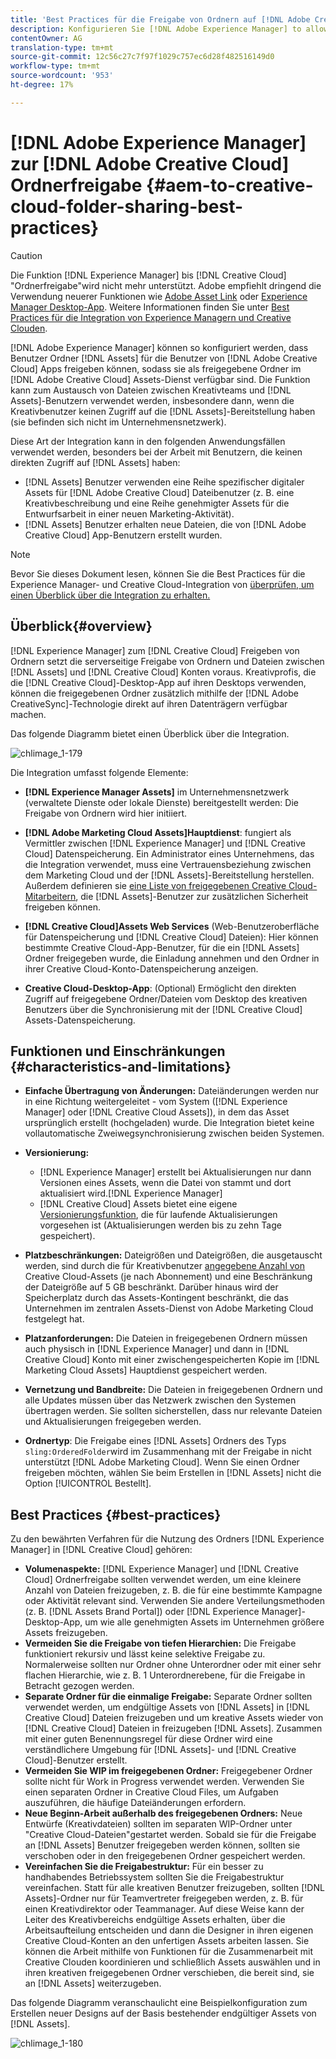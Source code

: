 ```yaml
---
title: 'Best Practices für die Freigabe von Ordnern auf [!DNL Adobe Creative Cloud] '
description: Konfigurieren Sie [!DNL Adobe Experience Manager] to allow users in [!DNL Experience Manager Assets] zum Austausch von Ordnern mit Adobe Creative Cloud (CC)-Benutzern.
contentOwner: AG
translation-type: tm+mt
source-git-commit: 12c56c27c7f97f1029c757ec6d28f482516149d0
workflow-type: tm+mt
source-wordcount: '953'
ht-degree: 17%

---
```



# [!DNL Adobe Experience Manager] zur  [!DNL Adobe Creative Cloud] Ordnerfreigabe  {#aem-to-creative-cloud-folder-sharing-best-practices}

>[!CAUTION]
>
>Die Funktion [!DNL Experience Manager] bis [!DNL Creative Cloud] &quot;Ordnerfreigabe&quot;wird nicht mehr unterstützt. Adobe empfiehlt dringend die Verwendung neuerer Funktionen wie [Adobe Asset Link](https://helpx.adobe.com/de/enterprise/using/adobe-asset-link.html) oder [Experience Manager Desktop-App](https://experienceleague.adobe.com/docs/experience-manager-desktop-app/using/using.html). Weitere Informationen finden Sie unter [Best Practices für die Integration von Experience Managern und Creative Clouden](/help/assets/aem-cc-integration-best-practices.md).

[!DNL Adobe Experience Manager] können so konfiguriert werden, dass Benutzer Ordner  [!DNL Assets] für die Benutzer von  [!DNL Adobe Creative Cloud] Apps freigeben können, sodass sie als freigegebene Ordner im  [!DNL Adobe Creative Cloud] Assets-Dienst verfügbar sind. Die Funktion kann zum Austausch von Dateien zwischen Kreativteams und [!DNL Assets]-Benutzern verwendet werden, insbesondere dann, wenn die Kreativbenutzer keinen Zugriff auf die [!DNL Assets]-Bereitstellung haben (sie befinden sich nicht im Unternehmensnetzwerk).

Diese Art der Integration kann in den folgenden Anwendungsfällen verwendet werden, besonders bei der Arbeit mit Benutzern, die keinen direkten Zugriff auf [!DNL Assets] haben:

* [!DNL Assets] Benutzer verwenden eine Reihe spezifischer digitaler Assets für  [!DNL Adobe Creative Cloud] Dateibenutzer (z. B. eine Kreativbeschreibung und eine Reihe genehmigter Assets für die Entwurfsarbeit in einer neuen Marketing-Aktivität).
* [!DNL Assets] Benutzer erhalten neue Dateien, die von  [!DNL Adobe Creative Cloud] App-Benutzern erstellt wurden.

>[!NOTE]
>
>Bevor Sie dieses Dokument lesen, können Sie die Best Practices für die Experience Manager- und Creative Cloud-Integration von [ überprüfen, um einen Überblick über die Integration zu erhalten.](/help/assets/aem-cc-integration-best-practices.md)

## Überblick{#overview}

[!DNL Experience Manager] zum  [!DNL Creative Cloud] Freigeben von Ordnern setzt die serverseitige Freigabe von Ordnern und Dateien zwischen  [!DNL Assets] und  [!DNL Creative Cloud] Konten voraus. Kreativprofis, die die [!DNL Creative Cloud]-Desktop-App auf ihren Desktops verwenden, können die freigegebenen Ordner zusätzlich mithilfe der [!DNL Adobe CreativeSync]-Technologie direkt auf ihren Datenträgern verfügbar machen.

Das folgende Diagramm bietet einen Überblick über die Integration.

![chlimage_1-179](assets/chlimage_1-406.png)

Die Integration umfasst folgende Elemente:

* **[!DNL Experience Manager Assets]** im Unternehmensnetzwerk (verwaltete Dienste oder lokale Dienste) bereitgestellt werden: Die Freigabe von Ordnern wird hier initiiert.
* **[!DNL Adobe Marketing Cloud Assets]Hauptdienst**: fungiert als Vermittler zwischen  [!DNL Experience Manager] und  [!DNL Creative Cloud] Datenspeicherung. Ein Administrator eines Unternehmens, das die Integration verwendet, muss eine Vertrauensbeziehung zwischen dem Marketing Cloud und der [!DNL Assets]-Bereitstellung herstellen. Außerdem definieren sie [eine Liste von freigegebenen Creative Cloud-Mitarbeitern](https://experienceleague.adobe.com/docs/core-services/interface/assets/t-admin-add-cc-user.html), die [!DNL Assets]-Benutzer zur zusätzlichen Sicherheit freigeben können.

* **[!DNL Creative Cloud]Assets Web Services**  (Web-Benutzeroberfläche für Datenspeicherung und  [!DNL Creative Cloud] Dateien): Hier können bestimmte Creative Cloud-App-Benutzer, für die ein  [!DNL Assets] Ordner freigegeben wurde, die Einladung annehmen und den Ordner in ihrer Creative Cloud-Konto-Datenspeicherung anzeigen.
* **Creative Cloud-Desktop-App**: (Optional) Ermöglicht den direkten Zugriff auf freigegebene Ordner/Dateien vom Desktop des kreativen Benutzers über die Synchronisierung mit der  [!DNL Creative Cloud] Assets-Datenspeicherung.

## Funktionen und Einschränkungen {#characteristics-and-limitations}

* **Einfache Übertragung von Änderungen:** Dateiänderungen werden nur in eine Richtung weitergeleitet - vom System ([!DNL Experience Manager] oder  [!DNL Creative Cloud Assets]), in dem das Asset ursprünglich erstellt (hochgeladen) wurde. Die Integration bietet keine vollautomatische Zweiwegsynchronisierung zwischen beiden Systemen.
* **Versionierung:**

   * [!DNL Experience Manager] erstellt bei Aktualisierungen nur dann Versionen eines Assets, wenn die Datei von stammt und dort aktualisiert wird.[!DNL Experience Manager]
   * [!DNL Creative Cloud] Assets bietet eine eigene [Versionierungsfunktion](https://helpx.adobe.com/de/creative-cloud/help/versioning-faq.html), die für laufende Aktualisierungen vorgesehen ist (Aktualisierungen werden bis zu zehn Tage gespeichert).

* **Platzbeschränkungen:** Dateigrößen und Dateigrößen, die ausgetauscht werden, sind durch die für Kreativbenutzer  [angegebene Anzahl von ](https://helpx.adobe.com/de/creative-cloud/kb/file-storage-quota.html) Creative Cloud-Assets (je nach Abonnement) und eine Beschränkung der Dateigröße auf 5 GB beschränkt. Darüber hinaus wird der Speicherplatz durch das Assets-Kontingent beschränkt, die das Unternehmen im zentralen Assets-Dienst von Adobe Marketing Cloud festgelegt hat.

* **Platzanforderungen:** Die Dateien in freigegebenen Ordnern müssen auch physisch in  [!DNL Experience Manager] und dann in  [!DNL Creative Cloud] Konto mit einer zwischengespeicherten Kopie im  [!DNL Marketing Cloud Assets] Hauptdienst gespeichert werden.
* **Vernetzung und Bandbreite:** Die Dateien in freigegebenen Ordnern und alle Updates müssen über das Netzwerk zwischen den Systemen übertragen werden. Sie sollten sicherstellen, dass nur relevante Dateien und Aktualisierungen freigegeben werden.
* **Ordnertyp**: Die Freigabe eines  [!DNL Assets] Ordners des Typs  `sling:OrderedFolder`wird im Zusammenhang mit der Freigabe in nicht unterstützt  [!DNL Adobe Marketing Cloud]. Wenn Sie einen Ordner freigeben möchten, wählen Sie beim Erstellen in [!DNL Assets] nicht die Option [!UICONTROL Bestellt].

## Best Practices {#best-practices}

Zu den bewährten Verfahren für die Nutzung des Ordners [!DNL Experience Manager] in [!DNL Creative Cloud] gehören:

* **Volumenaspekte:** [!DNL Experience Manager] und  [!DNL Creative Cloud] Ordnerfreigabe sollten verwendet werden, um eine kleinere Anzahl von Dateien freizugeben, z. B. die für eine bestimmte Kampagne oder Aktivität relevant sind. Verwenden Sie andere Verteilungsmethoden (z. B. [!DNL Assets Brand Portal]) oder [!DNL Experience Manager]-Desktop-App, um wie alle genehmigten Assets im Unternehmen größere Assets freizugeben.
* **Vermeiden Sie die Freigabe von tiefen Hierarchien:** Die Freigabe funktioniert rekursiv und lässt keine selektive Freigabe zu. Normalerweise sollten nur Ordner ohne Unterordner oder mit einer sehr flachen Hierarchie, wie z. B. 1 Unterordnerebene, für die Freigabe in Betracht gezogen werden.
* **Separate Ordner für die einmalige Freigabe:** Separate Ordner sollten verwendet werden, um endgültige Assets von  [!DNL Assets] in  [!DNL Creative Cloud] Dateien freizugeben und um kreative Assets wieder von  [!DNL Creative Cloud] Dateien in freizugeben  [!DNL Assets]. Zusammen mit einer guten Benennungsregel für diese Ordner wird eine verständlichere Umgebung für [!DNL Assets]- und [!DNL Creative Cloud]-Benutzer erstellt.
* **Vermeiden Sie WIP im freigegebenen Ordner:** Freigegebener Ordner sollte nicht für Work in Progress verwendet werden. Verwenden Sie einen separaten Ordner in Creative Cloud Files, um Aufgaben auszuführen, die häufige Dateiänderungen erfordern.
* **Neue Beginn-Arbeit außerhalb des freigegebenen Ordners:** Neue Entwürfe (Kreativdateien) sollten im separaten WIP-Ordner unter &quot;Creative Cloud-Dateien&quot;gestartet werden. Sobald sie für die Freigabe an  [!DNL Assets] Benutzer freigegeben werden können, sollten sie verschoben oder in den freigegebenen Ordner gespeichert werden.
* **Vereinfachen Sie die Freigabestruktur:** Für ein besser zu handhabendes Betriebssystem sollten Sie die Freigabestruktur vereinfachen. Statt für alle kreativen Benutzer freizugeben, sollten [!DNL Assets]-Ordner nur für Teamvertreter freigegeben werden, z. B. für einen Kreativdirektor oder Teammanager. Auf diese Weise kann der Leiter des Kreativbereichs endgültige Assets erhalten, über die Arbeitsaufteilung entscheiden und dann die Designer in ihren eigenen Creative Cloud-Konten an den unfertigen Assets arbeiten lassen. Sie können die Arbeit mithilfe von Funktionen für die Zusammenarbeit mit Creative Clouden koordinieren und schließlich Assets auswählen und in ihren kreativen freigegebenen Ordner verschieben, die bereit sind, sie an [!DNL Assets] weiterzugeben.

Das folgende Diagramm veranschaulicht eine Beispielkonfiguration zum Erstellen neuer Designs auf der Basis bestehender endgültiger Assets von [!DNL Assets].

![chlimage_1-180](assets/chlimage_1-407.png)
